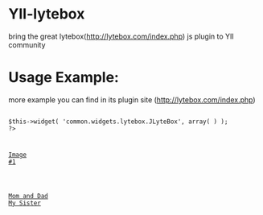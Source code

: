 YII-lytebox
===========

bring the great lytebox(http://lytebox.com/index.php) js plugin to YII community


Usage Example:
===========

more example you can find in its plugin site  (http://lytebox.com/index.php)

<code>
<?php


$this->widget(
    'common.widgets.lytebox.JLyteBox',
    array( )
);
?>

<a href="http://www.zjol.com.cn/pic/0/02/07/71/2077119_039197.jpg" class="lytebox" data-title="My Title">Image #1</a>

   <div>
<a href="http://a1.att.hudong.com/05/15/300000876508131892158813910_950.jpg" class="lytebox"
   data-lyte-options="group:vacation" data-title="Mom and Dad">Mom and Dad</a>
<a href="http://image.xinmin.cn/2011/07/08/20110708091910710322.jpg" class="lytebox"
   data-lyte-options="group:vacation" data-title="My Sister">My Sister</a>
   </div>

</code>
